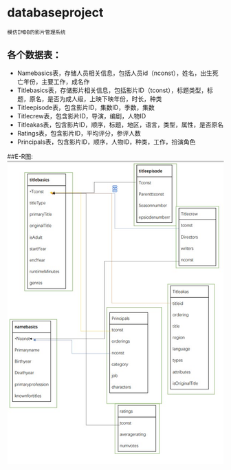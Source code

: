 # databaseproject
    模仿IMDB的影片管理系统
## **各个数据表**：
 * Namebasics表，存储人员相关信息，包括人员id（nconst），姓名，出生死亡年份，主要工作，成名作
 * Titlebasics表，存储影片相关信息，包括影片ID（tconst），标题类型，标题，原名，是否为成人级，上映下映年份，时长，种类
 * Titleepisode表，包含影片ID，集数ID，季数，集数
 * Titlecrew表，包含影片ID，导演，编剧，人物ID
 * Titleakas表，包含影片ID，顺序，标题，地区，语言，类型，属性，是否原名
 * Ratings表，包含影片ID，平均评分，参评人数
 * Principals表，包含影片ID，顺序，人物ID，种类，工作，扮演角色
 
##E-R图:
![image](./E-R.jpg)
